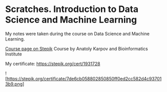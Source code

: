 # Scratches. Introduction to Data Science and Machine Learning 
My notes were taken during the course on Data Science and Machine Learning.

[Course page on Stepik](https://stepik.org/course/4852/info)
Course by Anatoly Karpov and Bioinformatics Institute

My certificate: https://stepik.org/cert/1931728

![https://stepik.org/certificate/7de6cb058802850850ff0ed2cc582d4c937013b9.png]
